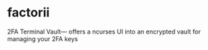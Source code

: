 # factorii
2FA Terminal Vault— offers a ncurses UI into an encrypted vault for managing your 2FA keys
